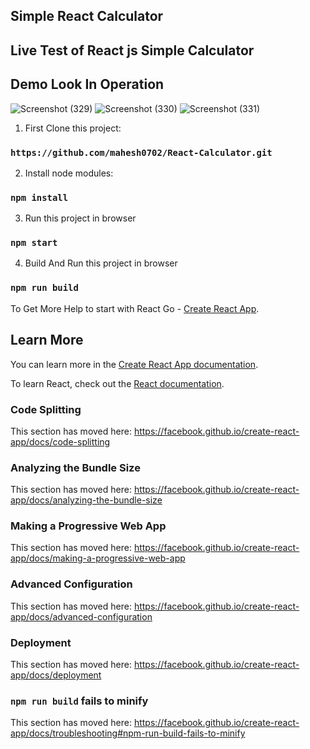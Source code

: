 ## Simple React Calculator

## Live Test of React js Simple Calculator


## Demo Look In Operation
 ![Screenshot (329)](https://github.com/mahesh0702/React-Calculator/assets/97695969/e1e5a657-8b3c-4dc7-9d1e-9e6e319367b8)
 ![Screenshot (330)](https://github.com/mahesh0702/React-Calculator/assets/97695969/a79205f2-6c27-401d-91df-121e114d4df8)
 ![Screenshot (331)](https://github.com/mahesh0702/React-Calculator/assets/97695969/560e1599-93b2-4be4-a244-d3a422037e2d)


1) First Clone this project:

### `https://github.com/mahesh0702/React-Calculator.git`

2) Install node modules:

### `npm install`

3) Run this project in browser

### `npm start`

4) Build And Run this project in browser

### `npm run build`

To Get More Help to start with React Go - [Create React App](https://github.com/facebook/create-react-app).


## Learn More

You can learn more in the [Create React App documentation](https://facebook.github.io/create-react-app/docs/getting-started).

To learn React, check out the [React documentation](https://reactjs.org/).

### Code Splitting

This section has moved here: https://facebook.github.io/create-react-app/docs/code-splitting

### Analyzing the Bundle Size

This section has moved here: https://facebook.github.io/create-react-app/docs/analyzing-the-bundle-size

### Making a Progressive Web App

This section has moved here: https://facebook.github.io/create-react-app/docs/making-a-progressive-web-app

### Advanced Configuration

This section has moved here: https://facebook.github.io/create-react-app/docs/advanced-configuration

### Deployment

This section has moved here: https://facebook.github.io/create-react-app/docs/deployment

### `npm run build` fails to minify

This section has moved here: https://facebook.github.io/create-react-app/docs/troubleshooting#npm-run-build-fails-to-minify

